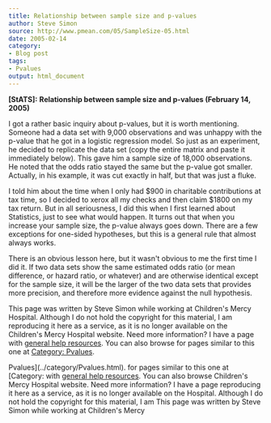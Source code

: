 ```yaml
---
title: Relationship between sample size and p-values
author: Steve Simon
source: http://www.pmean.com/05/SampleSize-05.html
date: 2005-02-14
category:
- Blog post
tags:
- Pvalues
output: html_document
---
```

**[StATS]:** **Relationship between sample size and
p-values (February 14, 2005)**

I got a rather basic inquiry about p-values, but it is worth mentioning.
Someone had a data set with 9,000 observations and was unhappy with the
p-value that he got in a logistic regression model. So just as an
experiment, he decided to replicate the data set (copy the entire matrix
and paste it immediately below). This gave him a sample size of 18,000
observations. He noted that the odds ratio stayed the same but the
p-value got smaller. Actually, in his example, it was cut exactly in
half, but that was just a fluke.

I told him about the time when I only had \$900 in charitable
contributions at tax time, so I decided to xerox all my checks and then
claim \$1800 on my tax return. But in all seriousness, I did this when I
first learned about Statistics, just to see what would happen. It turns
out that when you increase your sample size, the p-value always goes
down. There are a few exceptions for one-sided hypotheses, but this is a
general rule that almost always works.

There is an obvious lesson here, but it wasn\'t obvious to me the first
time I did it. If two data sets show the same estimated odds ratio (or
mean difference, or hazard ratio, or whatever) and are otherwise
identical except for the sample size, it will be the larger of the two
data sets that provides more precision, and therefore more evidence
against the null hypothesis.

This page was written by Steve Simon while working at Children\'s Mercy
Hospital. Although I do not hold the copyright for this material, I am
reproducing it here as a service, as it is no longer available on the
Children\'s Mercy Hospital website. Need more information? I have a page
with [general help resources](../GeneralHelp.html). You can also browse
for pages similar to this one at [Category:
Pvalues](../category/Pvalues.html).
<!---More--->
Pvalues](../category/Pvalues.html).
for pages similar to this one at [Category:
with [general help resources](../GeneralHelp.html). You can also browse
Children\'s Mercy Hospital website. Need more information? I have a page
reproducing it here as a service, as it is no longer available on the
Hospital. Although I do not hold the copyright for this material, I am
This page was written by Steve Simon while working at Children\'s Mercy

<!---Do not use
**[StATS]:** **Relationship between sample size and
This page was written by Steve Simon while working at Children\'s Mercy
Hospital. Although I do not hold the copyright for this material, I am
reproducing it here as a service, as it is no longer available on the
Children\'s Mercy Hospital website. Need more information? I have a page
with [general help resources](../GeneralHelp.html). You can also browse
for pages similar to this one at [Category:
Pvalues](../category/Pvalues.html).
--->


